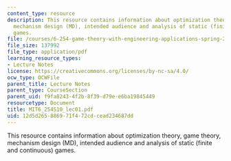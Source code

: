 ```yaml
---
content_type: resource
description: This resource contains information about optimization theory, game theory,
  mechanism design (MD), intended audience and analysis of static (finite and continuous)
  games.
file: /courses/6-254-game-theory-with-engineering-applications-spring-2010/12d5d265886971f472cdcead234687dd_MIT6_254S10_lec01.pdf
file_size: 137992
file_type: application/pdf
learning_resource_types:
- Lecture Notes
license: https://creativecommons.org/licenses/by-nc-sa/4.0/
ocw_type: OCWFile
parent_title: Lecture Notes
parent_type: CourseSection
parent_uid: f9fa8243-4f2b-8f39-d79e-e6ba19845449
resourcetype: Document
title: MIT6_254S10_lec01.pdf
uid: 12d5d265-8869-71f4-72cd-cead234687dd
---
```

This resource contains information about optimization theory, game theory, mechanism design (MD), intended audience and analysis of static (finite and continuous) games.